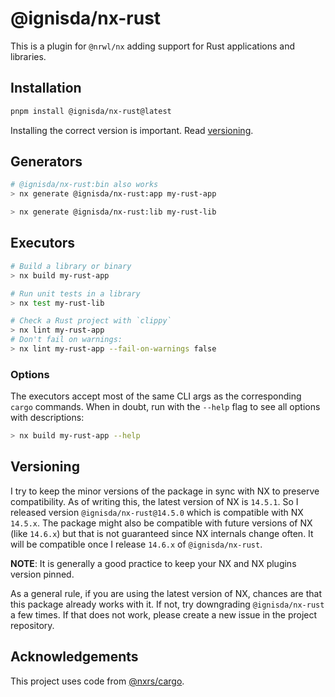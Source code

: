 # @ignisda/nx-rust

This is a plugin for `@nrwl/nx` adding support for Rust applications and libraries.

## Installation

```bash
pnpm install @ignisda/nx-rust@latest
```

Installing the correct version is important. Read [versioning](#versioning).

## Generators

```sh
# @ignisda/nx-rust:bin also works
> nx generate @ignisda/nx-rust:app my-rust-app
```

```sh
> nx generate @ignisda/nx-rust:lib my-rust-lib
```

## Executors

```sh
# Build a library or binary
> nx build my-rust-app

# Run unit tests in a library
> nx test my-rust-lib

# Check a Rust project with `clippy`
> nx lint my-rust-app
# Don't fail on warnings:
> nx lint my-rust-app --fail-on-warnings false
```

### Options

The executors accept most of the same CLI args as the corresponding `cargo` commands. When
in doubt, run with the `--help` flag to see all options with descriptions:

```sh
> nx build my-rust-app --help
```

## Versioning

I try to keep the minor versions of the package in sync with NX to preserve compatibility.
As of writing this, the latest version of NX is `14.5.1`. So I released version
`@ignisda/nx-rust@14.5.0` which is compatible with NX `14.5.x`. The package might also be
compatible with future versions of NX (like `14.6.x`) but that is not guaranteed since NX
internals change often. It will be compatible once I release `14.6.x` of
`@ignisda/nx-rust`.

**NOTE**: It is generally a good practice to keep your NX and NX plugins version pinned.

As a general rule, if you are using the latest version of NX, chances are that this package
already works with it. If not, try downgrading `@ignisda/nx-rust` a few times. If that does
not work, please create a new issue in the project repository.

## Acknowledgements

This project uses code from [@nxrs/cargo](https://github.com/nxrs/cargo).
